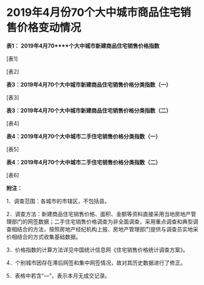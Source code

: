# 2019年4月份70个大中城市商品住宅销售价格变动情况

**表****1****：** **2019****年****4****月****70****个大中城市新建商品住宅销售价格指数**

\[表1\]

\[表2\]

**表****3****：****2019****年****4****月****70****个大中城市新建商品住宅销售价格分类指数（一）**

\[表3\]

**表****3****：****2019****年****4****月****70****个大中城市新建商品住宅销售价格分类指数（二）**

\[表4\]

**表****4****：****2019****年****4****月****70****个大中城市二手住宅销售价格分类指数（一）**

\[表5\]

**表****4****：****2019****年****4****月****70****个大中城市二手住宅销售价格分类指数（二）**

\[表6\]

**附注：**

1．调查范围：各城市的市辖区，不包括县。

2．调查方法：新建商品住宅销售价格、面积、金额等资料直接采用当地房地产管理部门的网签数据；二手住宅销售价格调查为非全面调查，采用重点调查和典型调查相结合的方法，按照房地产经纪机构上报、房地产管理部门提供与调查员实地采价相结合的方式收集基础数据。

3．价格指数的计算方法详见中国统计信息网《住宅销售价格统计调查方案》。

4．个别城市因存在滞后网签和集中网签情况，故对其历史数据进行了修正。

5．表格中若含“—”，表示本月无成交记录。